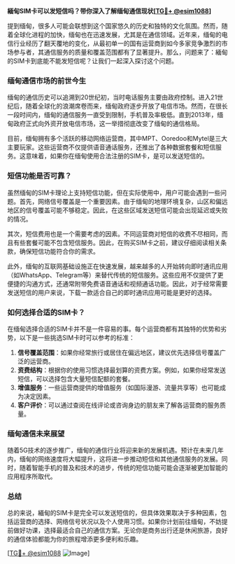 **緬甸SIM卡可以发短信吗？带你深入了解缅甸通信现状[[TG💪+ @esim1088](https://t.me/s/esim1088)]**

提到缅甸，很多人可能会联想到这个国家悠久的历史和独特的文化氛围。然而，随着全球化进程的加快，缅甸也在迅速发展，尤其是在通信领域。近年来，缅甸的电信行业经历了翻天覆地的变化，从最初单一的国有运营商到如今多家竞争激烈的市场参与者，其通信服务的质量和覆盖范围都有了显著提升。那么，问题来了：緬甸的SIM卡到底能不能发短信呢？让我们一起深入探讨这个问题。

### 缅甸通信市场的前世今生

缅甸的通信历史可以追溯到20世纪初，当时电话服务主要由政府控制。进入21世纪后，随着全球化的浪潮席卷而来，缅甸政府逐步开放了电信市场。然而，在很长一段时间内，缅甸的通信服务一直受到限制，手机普及率极低。直到2013年，缅甸政府正式向外资开放电信市场，这一举措彻底改变了缅甸的通信格局。

目前，缅甸拥有多个活跃的移动网络运营商，其中MPT、Ooredoo和Mytel是三大主要玩家。这些运营商不仅提供语音通话服务，还推出了各种数据套餐和短信服务。这意味着，如果你在缅甸使用合法注册的SIM卡，是可以发送短信的。

### 短信功能是否可靠？

虽然缅甸的SIM卡理论上支持短信功能，但在实际使用中，用户可能会遇到一些问题。首先，网络信号覆盖是一个重要因素。由于缅甸的地理环境复杂，山区和偏远地区的信号覆盖可能不够稳定。因此，在这些区域发送短信可能会出现延迟或失败的情况。

其次，短信费用也是一个需要考虑的因素。不同运营商对短信的收费不尽相同，而且有些套餐可能不包含短信服务。因此，在购买SIM卡之前，建议仔细阅读相关条款，确保短信功能符合你的需求。

此外，缅甸的互联网基础设施正在快速发展，越来越多的人开始转向即时通讯应用（如WhatsApp、Telegram等）来替代传统的短信服务。这些应用不仅提供了更便捷的沟通方式，还通常附带免费语音通话和视频通话功能。因此，对于经常需要发送短信的用户来说，下载一款适合自己的即时通讯应用可能是更好的选择。

### 如何选择合适的SIM卡？

在缅甸选择合适的SIM卡并不是一件容易的事。每个运营商都有其独特的优势和劣势，以下是一些挑选SIM卡时可以参考的标准：

1. **信号覆盖范围**：如果你经常旅行或居住在偏远地区，建议优先选择信号覆盖广泛的运营商。
2. **资费结构**：根据你的使用习惯选择最划算的资费方案。例如，如果你经常发送短信，可以选择包含大量短信配额的套餐。
3. **增值服务**：一些运营商提供的增值服务（如国际漫游、流量共享等）也可能成为决定因素。
4. **客户评价**：可以通过查阅在线评论或咨询身边的朋友来了解各运营商的服务质量。

### 缅甸通信未来展望

随着5G技术的逐步推广，缅甸的通信行业将迎来新的发展机遇。预计在未来几年内，缅甸的网络速度将大幅提升，这将进一步推动短信和其他通信服务的发展。同时，随着智能手机的普及和技术的进步，传统的短信功能可能会逐渐被更加智能的应用程序所取代。

### 总结

总的来说，緬甸的SIM卡是完全可以发送短信的，但具体效果取决于多种因素，包括运营商的选择、网络信号状况以及个人使用习惯。如果你计划前往缅甸，不妨提前做好功课，选择最适合自己的通信方案。无论你是商务出行还是休闲旅游，良好的通信体验都能为你的旅程增添更多便利和乐趣。

[[TG💪+ @esim1088](https://t.me/s/esim1088) ![Image](https://i.postimg.cc/4NQfJmqS/Snipaste-2025-05-13-00-14-12.png)]